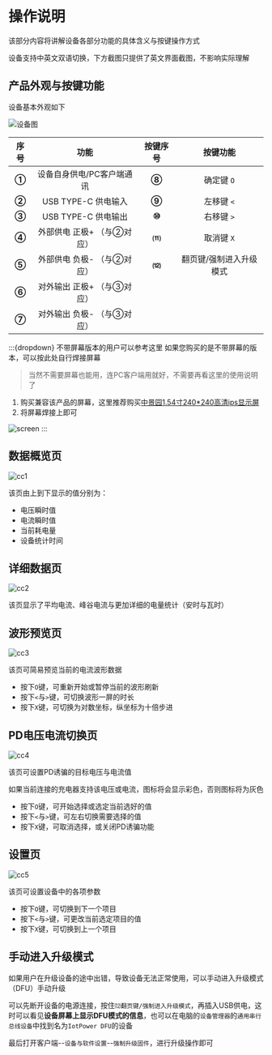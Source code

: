 # 操作说明

该部分内容将讲解设备各部分功能的具体含义与按键操作方式

设备支持中英文双语切换，下方截图只提供了英文界面截图，不影响实际理解

## 产品外观与按键功能

设备基本外观如下

![设备图](img/font.jpg)

|序号|功能|按键序号|按键功能|
|:-:|:-:|:-:|:-:|
|**①**|设备自身供电/PC客户端通讯|**⑧**|确定键 `O`|
|**②**|USB TYPE-C 供电输入|**⑨**|左移键 `<`|
|**③**|USB TYPE-C 供电输出|**⑩**|右移键 `>`|
|**④**|外部供电 正极+ （与②对应）|**⑾**|取消键 `X`|
|**⑤**|外部供电 负极- （与②对应）|**⑿**|翻页键/强制进入升级模式|
|**⑥**|对外输出 正极+ （与③对应）||
|**⑦**|对外输出 负极- （与③对应）||

:::{dropdown} 不带屏幕版本的用户可以参考这里
如果您购买的是不带屏幕的版本，可以按此处自行焊接屏幕

> 当然不需要屏幕也能用，连PC客户端用就好，不需要再看这里的使用说明了

1. 购买兼容该产品的屏幕，这里推荐购买[中景园1.54寸240*240高清ips显示屏](https://item.taobao.com/item.htm?id=600467790218)
2. 将屏幕焊接上即可

![screen](img/screen.jpg)
:::

## 数据概览页

![cc1](img/cc1.png)

该页由上到下显示的值分别为：

- 电压瞬时值
- 电流瞬时值
- 当前耗电量
- 设备统计时间

## 详细数据页

![cc2](img/cc2.png)

该页显示了平均电流、峰谷电流与更加详细的电量统计（安时与瓦时）

## 波形预览页

![cc3](img/cc3.png)

该页可简易预览当前的电流波形数据

- 按下`O`键，可重新开始或暂停当前的波形刷新
- 按下`<`与`>`键，可切换波形一屏的时长
- 按下`X`键，可切换为对数坐标，纵坐标为十倍步进

## PD电压电流切换页

![cc4](img/cc4.png)

该页可设置PD诱骗的目标电压与电流值

如果当前连接的充电器支持该电压或电流，图标将会显示彩色，否则图标将为灰色

- 按下`O`键，可开始选择或选定当前选好的值
- 按下`<`与`>`键，可左右切换需要选择的值
- 按下`X`键，可取消选择，或关闭PD诱骗功能

## 设置页

![cc5](img/cc5.png)

该页可设置设备中的各项参数

- 按下`O`键，可切换到下一个项目
- 按下`<`与`>`键，可更改当前选定项目的值
- 按下`X`键，可切换到上一个项目

## 手动进入升级模式

如果用户在升级设备的途中出错，导致设备无法正常使用，可以手动进入升级模式（DFU）手动升级

可以先断开设备的电源连接，按住`⑿翻页键/强制进入升级模式`，再插入USB供电，这时可以看见**设备屏幕上显示DFU模式的信息**，也可以在电脑的`设备管理器`的`通用串行总线设备`中找到名为`IotPower DFU`的设备

最后打开客户端--`设备与软件设置`--`强制升级固件`，进行升级操作即可
